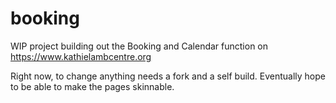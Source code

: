 # booking

WIP project building out the Booking and Calendar function on https://www.kathielambcentre.org

Right now, to change anything needs a fork and a self build. Eventually hope to be able to make the pages skinnable.